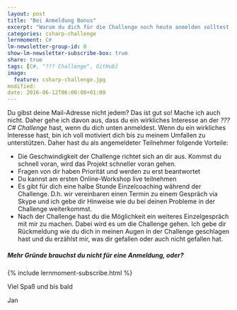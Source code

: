 ```yaml
---
layout: post
title: "Bei Anmeldung Bonus"
excerpt: "Warum du dich für die Challenge noch heute anmelden solltest."
categories: csharp-challenge
lernmoment: C#
lm-newsletter-group-id: 8
show-lm-newsletter-subscribe-box: true
share: true
tags: [C#, "??? Challenge", GitHub]
image:
  feature: csharp-challenge.jpg
modified:
date: 2016-06-12T06:00:00+01:00
---
```


Du gibst deine Mail-Adresse nicht jedem? Das ist gut so! Mache ich auch nicht. Daher gehe ich davon aus, dass du ein wirkliches Interesse an der *??? C# Challenge* hast, wenn du dich unten anmeldest. Wenn du ein wirkliches Interesse hast, bin ich voll motiviert dich bis zu meinem Umfallen zu unterstützen. Daher hast du als angemeldeter Teilnehmer folgende Vorteile:

- Die Geschwindigkeit der Challenge richtet sich an dir aus. Kommst du schnell voran, wird das Projekt schneller voran gehen.
- Fragen von dir haben Priorität und werden zu erst beantwortet
- Du kannst am ersten Online-Workshop live teilnehmen
- Es gibt für dich eine halbe Stunde Einzelcoaching während der Challenge. D.h. wir vereinbaren einen Termin zu einem Gespräch via Skype und ich gebe dir Hinweise wie du bei deinen Probleme in der Challenge weiterkommst.
- Nach der Challenge hast du die Möglichkeit ein weiteres Einzelgespräch mit mir zu machen. Dabei wird es um die Challenge gehen. Ich gebe dir Rückmeldung wie du dich in meinen Augen in der Challenge geschlagen hast und du erzählst mir, was dir gefallen oder auch nicht gefallen hat.

<div class="subscribe-notice">
  <h5>Mehr Gründe brauchst du nicht für eine Anmeldung, oder?</h5>
    {% include lernmoment-subscribe.html %}
</div>


Viel Spaß und bis bald

Jan
